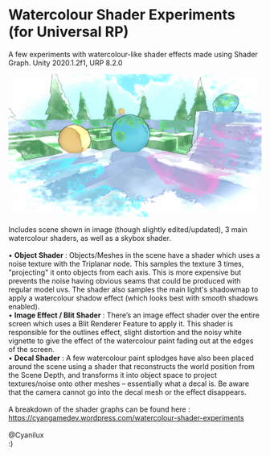 # Watercolour Shader Experiments (for Universal RP)
A few experiments with watercolour-like shader effects made using Shader Graph. Unity 2020.1.2f1, URP 8.2.0<br />

![Watercolour](Watercolour.png)

Includes scene shown in image (though slightly edited/updated), 3 main watercolour shaders, as well as a skybox shader.<br />
<br />
• **Object Shader** : Objects/Meshes in the scene have a shader which uses a noise texture with the Triplanar node. This samples the texture 3 times, "projecting" it onto objects from each axis. This is more expensive but prevents the noise having obvious seams that could be produced with regular model uvs. The shader also samples the main light's shadowmap to apply a watercolour shadow effect (which looks best with smooth shadows enabled).<br />
• **Image Effect / Blit Shader** : There’s an image effect shader over the entire screen which uses a Blit Renderer Feature to apply it. This shader is responsible for the outlines effect, slight distortion and the noisy white vignette to give the effect of the watercolour paint fading out at the edges of the screen.<br />
• **Decal Shader** : A few watercolour paint splodges have also been placed around the scene using a shader that reconstructs the world position from the Scene Depth, and transforms it into object space to project textures/noise onto other meshes – essentially what a decal is. Be aware that the camera cannot go into the decal mesh or the effect disappears.<br />
<br />
A breakdown of the shader graphs can be found here : https://cyangamedev.wordpress.com/watercolour-shader-experiments<br />
<br />
@Cyanilux<br />
:)

